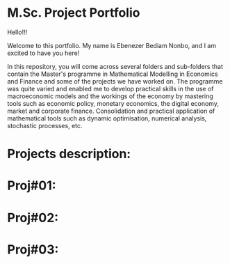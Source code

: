 # M.Sc. Project Portfolio

Hello!!!

Welcome to this portfolio. My name is Ebenezer Bediam Nonbo, and I am excited to have you here!

In this repository, you will come across several folders and sub-folders that contain the Master's programme in Mathematical Modelling in Economics and Finance and some of the projects we have worked on. The programme was quite varied and enabled me to develop practical skills in the use of macroeconomic models and the workings of the economy by mastering tools such as economic policy, monetary economics, the digital economy, market and corporate finance. Consolidation and practical application of mathematical tools such as dynamic optimisation, numerical analysis, stochastic processes, etc.

# Projects description: 
# Proj#01:
# Proj#02:
# Proj#03:

